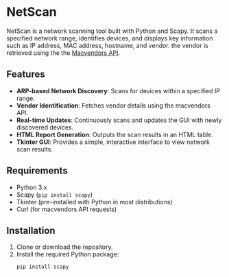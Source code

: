 # NetScan

NetScan is a network scanning tool built with Python and Scapy. It scans a specified network range, identifies devices, and displays key information such as IP address, MAC address, hostname, and vendor. the vendor is retrieved using the the [Macvendors API](https://macvendors.com/api).

## Features

- **ARP-based Network Discovery**: Scans for devices within a specified IP range.
- **Vendor Identification**: Fetches vendor details using the macvendors API.
- **Real-time Updates**: Continuously scans and updates the GUI with newly discovered devices.
- **HTML Report Generation**: Outputs the scan results in an HTML table.
- **Tkinter GUI**: Provides a simple, interactive interface to view network scan results.

## Requirements

- Python 3.x
- Scapy (`pip install scapy`)
- Tkinter (pre-installed with Python in most distributions)
- Curl (for macvendors API requests)

## Installation

1. Clone or download the repository.
2. Install the required Python package:
   ```bash
   pip install scapy
